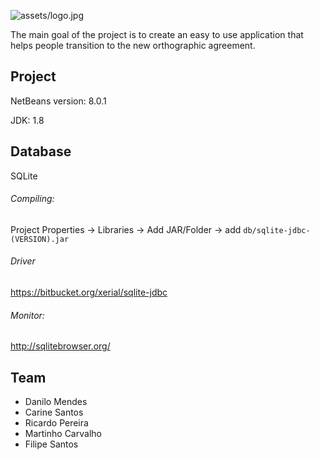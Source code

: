 ![assets/logo.jpg](Logo)

The main goal of the project is to create an easy to use application that helps people transition to the new orthographic agreement.

## Project

NetBeans version: 8.0.1

JDK: 1.8

## Database
SQLite

###### Compiling:
Project Properties -> Libraries -> Add JAR/Folder -> add `db/sqlite-jdbc-(VERSION).jar`

###### Driver
https://bitbucket.org/xerial/sqlite-jdbc

###### Monitor:
http://sqlitebrowser.org/


## Team

 - Danilo Mendes
 - Carine Santos
 - Ricardo Pereira
 - Martinho Carvalho
 - Filipe Santos